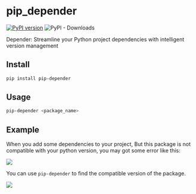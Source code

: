# pip_depender

[![PyPI version](https://img.shields.io/pypi/v/pip-depender.svg)](https://pypi.org/project/pip-depender/)
![PyPI - Downloads](https://img.shields.io/pypi/dm/pip-depender)

Depender: Streamline your Python project dependencies with intelligent version management

## Install

```bash
pip install pip-depender
```

## Usage

```bash
pip-depender <package_name>
```

## Example

When you add some dependencies to your project, But this package is not compatible with your python version, you may got some error like this:

![](./assets/dep-add-failed.png)

You can use `pip-depender` to find the compatible version of the package.

![](./assets/dep-find-versions.png)
